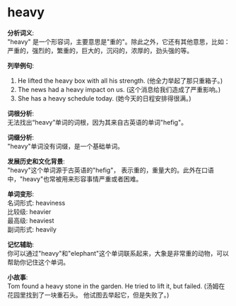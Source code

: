 # heavy

**分析词义**:  
"heavy" 是一个形容词，主要意思是"重的"。除此之外，它还有其他意思，比如：严重的，强烈的，繁重的，巨大的，沉闷的，浓厚的，劲头强的等。

  

**列举例句**:

  

1.  He lifted the heavy box with all his strength. (他全力举起了那只重箱子。)
2.  The news had a heavy impact on us. (这个消息给我们造成了严重影响。)
3.  She has a heavy schedule today. (她今天的日程安排得很满。)

  

**词根分析**:  
无法找出“heavy”单词的词根，因为其来自古英语的单词"hefig"。

  

**词缀分析**:  
"heavy"单词没有词缀，是一个基础单词。

  

**发展历史和文化背景**:  
"heavy"这个单词源于古英语的"hefig"， 表示重的，重量大的。此外在口语中，"heavy"也常被用来形容事情严重或者困难。

  

**单词变形**:  
名词形式: heaviness  
比较级: heavier  
最高级: heaviest  
副词形式: heavily

  

**记忆辅助**:  
你可以通过"heavy"和"elephant"这个单词联系起来，大象是非常重的动物，可以帮助你记住这个单词。

  

**小故事**:  
Tom found a heavy stone in the garden. He tried to lift it, but failed. (汤姆在花园里找到了一块重石头。 他试图去举起它，但是失败了。)
